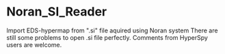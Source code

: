 # Noran_SI_Reader
Import EDS-hypermap from ".si" file aquired using Noran system
There are still some problems to open .si file perfectly. Comments from HyperSpy users are welcome.
